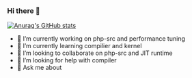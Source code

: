 ### Hi there 👋

[![Anurag's GitHub stats](https://github-readme-stats.vercel.app/api?username=PeterYang12&count_private=true&show_icons=true&theme=merko)](https://github.com/anuraghazra/github-readme-stats)

<!--
**PeterYang12/PeterYang12** is a ✨ _special_ ✨ repository because its `README.md` (this file) appears on your GitHub profile.

Here are some ideas to get you started:
-->

- 🔭 I’m currently working on php-src and performance tuning
- 🌱 I’m currently learning compilier and kernel
- 👯 I’m looking to collaborate on php-src and JIT runtime
- 🤔 I’m looking for help with compiler
- 💬 Ask me about 

<!--
- 📫 How to reach me: ...
- 😄 Pronouns: ...
- ⚡ Fun fact: ...
-->
